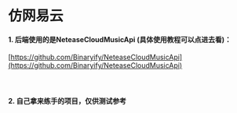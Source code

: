 # 仿网易云
####  1. 后端使用的是NeteaseCloudMusicApi (具体使用教程可以点进去看)：
  [https://github.com/Binaryify/NeteaseCloudMusicApi](https://github.com/Binaryify/NeteaseCloudMusicApi)
<br/>
<br/>
<br/>
#### 2. 自己拿来练手的项目，仅供测试参考
